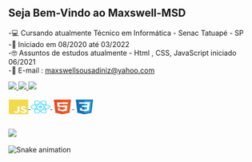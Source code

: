 ## Seja Bem-Vindo ao Maxswell-MSD

-💻 Cursando atualmente Técnico em Informática - Senac Tatuapé - SP <br>
-🙌 Iniciado em 08/2020 até 03/2022<br>
-🤓 Assuntos de estudos atualmente - Html , CSS, JavaScript iniciado 06/2021<br>
-📧 E-mail : maxswellsousadiniz@yahoo.com

 <div>
  <a href="https://github.com/Maxswell-MSD">
  <img height="180em" src="https://github-readme-stats.vercel.app/api?username=Maxswell-MSD&show_icons=true&theme=dark&include_all_commits=true&count_private=true"/>
  <img height="180em" src="https://github-readme-stats.vercel.app/api/top-langs/?username=Maxswell-MSD&layout=compact&langs_count=7&theme=dark"/>
   <img allingn="center" src=https://tenor.com/view/vegeta-stare-staring-idc-idgaf-gif-13506743">
                                                                                               
</div>

                                                                                                
                                                                                                
                                                                                               
<div style="display: inline_block"><br>
  <img align="center" alt="Rafa-Js" height="30" width="40" src="https://raw.githubusercontent.com/devicons/devicon/master/icons/javascript/javascript-plain.svg">
  <img align="center" alt="Rafa-React" height="30" width="40" src="https://raw.githubusercontent.com/devicons/devicon/master/icons/react/react-original.svg">
  <img align="center" alt="Rafa-HTML" height="30" width="40" src="https://raw.githubusercontent.com/devicons/devicon/master/icons/html5/html5-original.svg">
  <img align="center" alt="Rafa-CSS" height="30" width="40" src="https://raw.githubusercontent.com/devicons/devicon/master/icons/css3/css3-original.svg">
 

</div>
  
  ##
 
<div> 
 <a href="https://www.linkedin.com/in/maxswell-diniz/" target="_blank"><img src="https://img.shields.io/badge/-LinkedIn-%230077B5?style=for-the-badge&logo=linkedin&logoColor=white" target="_blank"></a> 

 
   ![Snake animation](https://github.com/Maxswell-MSD/Maxswell-MSD/blob/output/github-contribution-grid-snake.svg)
 
</div>
